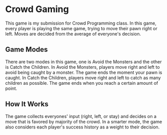 # Crowd Gaming
This game is my submission for Crowd Programming class. In this game, every player is playing the same game, trying to move their pawn right or left. Moves are decided from the average of everyone's decision.

## Game Modes
There are two modes in this game, one is  Avoid the Monsters and the other is Catch the Children. In Avoid the Monsters, players move right and left to avoid being caught by a monster. The game ends the moment your pawn is caught. In Catch the Children, players move right and left to catch as many children as possible. The game ends when you reach a certain amount of point.

## How It Works
The game collects everyones' input (right, left, or stay) and decides on a move that is favored by majority of the crowd. In a smarter mode, the game also considers each player's success history as a weight to their decision.
